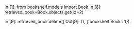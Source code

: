 In [1]: from bookshelf.models import Book
In [8]: retrieved_book=Book.objects.get(id=2)

In [9]: retrieved_book.delete()
Out[9]: (1, {'bookshelf.Book': 1})


<!-- comment: successfully deleted -->